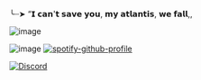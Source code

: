 ╰┈➤ “𝗜 𝗰𝗮𝗻'𝘁 𝘀𝗮𝘃𝗲 𝘆𝗼𝘂, 𝗺𝘆 𝗮𝘁𝗹𝗮𝗻𝘁𝗶𝘀, 𝘄𝗲 𝗳𝗮𝗹𝗹,,

![image](https://github.com/user-attachments/assets/d82d2960-33a1-4049-9a84-6462d706df8e)


![image](https://github.com/user-attachments/assets/6d4ec5e8-8eea-4807-b36c-1eaa6750688b)
   [![spotify-github-profile](https://spotify-github-profile.kittinanx.com/api/view?uid=31b25bsstoynkweenmnkhgj2mwou&cover_image=true&theme=novatorem&show_offline=false&background_color=121212&interchange=false&bar_color=53b14f&bar_color_cover=false)](https://github.com/kittinan/spotify-github-profile)
   
[![Discord](https://img.shields.io/badge/Discord-%235865F2.svg?&logo=discord&logoColor=white)](https://discord.com/users/1248237938404491265)

